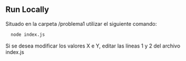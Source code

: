 ## Run Locally

Situado en la carpeta /problema1 utilizar el siguiente comando:

```bash
  node index.js
```

Si se desea modificar los valores X e Y, editar las líneas 1 y 2 del archivo index.js